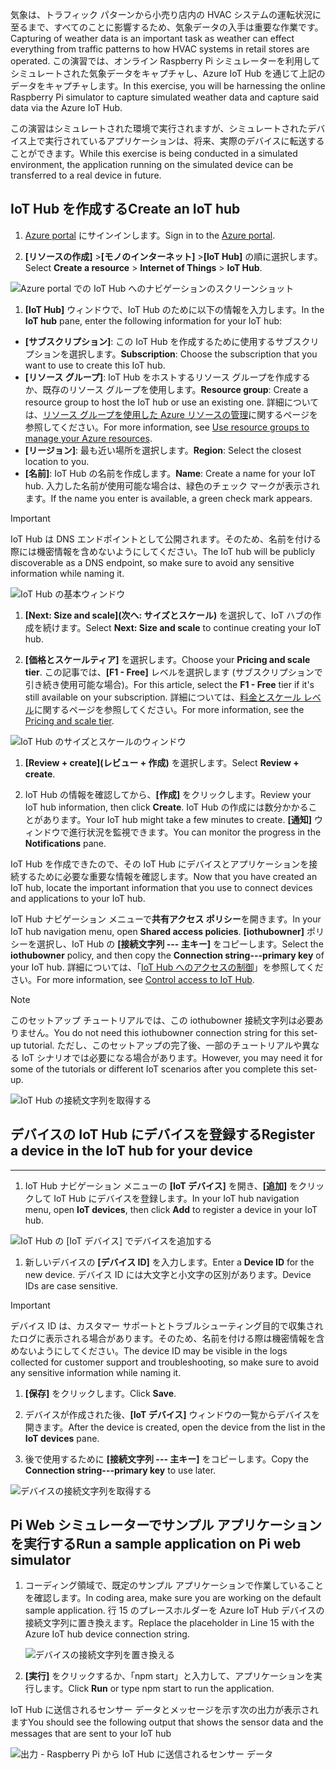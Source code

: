 <span data-ttu-id="f7149-101">気象は、トラフィック パターンから小売り店内の HVAC システムの運転状況に至るまで、すべてのことに影響するため、気象データの入手は重要な作業です。</span><span class="sxs-lookup"><span data-stu-id="f7149-101">Capturing of weather data is an important task as weather can effect everything from traffic patterns to how HVAC systems in retail stores are operated.</span></span> <span data-ttu-id="f7149-102">この演習では、オンライン Raspberry Pi シミュレーターを利用してシミュレートされた気象データをキャプチャし、Azure IoT Hub を通じて上記のデータをキャプチャします。</span><span class="sxs-lookup"><span data-stu-id="f7149-102">In this exercise, you will be harnessing the online Raspberry Pi simulator to capture simulated weather data and capture said data via the Azure IoT Hub.</span></span>

<span data-ttu-id="f7149-103">この演習はシミュレートされた環境で実行されますが、シミュレートされたデバイス上で実行されているアプリケーションは、将来、実際のデバイスに転送することができます。</span><span class="sxs-lookup"><span data-stu-id="f7149-103">While this exercise is being conducted in a simulated environment, the application running on the simulated device can be transferred to a real device in future.</span></span>

## <a name="create-an-iot-hub"></a><span data-ttu-id="f7149-104">IoT Hub を作成する</span><span class="sxs-lookup"><span data-stu-id="f7149-104">Create an IoT hub</span></span>

1. <span data-ttu-id="f7149-105">[Azure portal](https://portal.azure.com/) にサインインします。</span><span class="sxs-lookup"><span data-stu-id="f7149-105">Sign in to the [Azure portal](https://portal.azure.com/).</span></span>

1. <span data-ttu-id="f7149-106">**[リソースの作成]** \>**[モノのインターネット]** \>**[IoT Hub]** の順に選択します。</span><span class="sxs-lookup"><span data-stu-id="f7149-106">Select **Create a resource** \> **Internet of Things** \> **IoT Hub**.</span></span>

![Azure portal での IoT Hub へのナビゲーションのスクリーンショット](../media-draft/fa40d1bc51bc4490f657e3c1a8371b5b.png)

1. <span data-ttu-id="f7149-108">**[IoT Hub]** ウィンドウで、IoT Hub のために以下の情報を入力します。</span><span class="sxs-lookup"><span data-stu-id="f7149-108">In the **IoT hub** pane, enter the following information for your IoT hub:</span></span>

 - <span data-ttu-id="f7149-109">**[サブスクリプション]**: この IoT Hub を作成するために使用するサブスクリプションを選択します。</span><span class="sxs-lookup"><span data-stu-id="f7149-109">**Subscription**: Choose the subscription that you want to use to create this IoT hub.</span></span>
 - <span data-ttu-id="f7149-110">**[リソース グループ]**: IoT Hub をホストするリソース グループを作成するか、既存のリソース グループを使用します。</span><span class="sxs-lookup"><span data-stu-id="f7149-110">**Resource group**: Create a resource group to host the IoT hub or use an existing one.</span></span> <span data-ttu-id="f7149-111">詳細については、[リソース グループを使用した Azure リソースの管理](https://docs.microsoft.com/azure/azure-resource-manager/resource-group-portal)に関するページを参照してください。</span><span class="sxs-lookup"><span data-stu-id="f7149-111">For more information, see [Use resource groups to manage your Azure resources](https://docs.microsoft.com/azure/azure-resource-manager/resource-group-portal).</span></span>
 - <span data-ttu-id="f7149-112">**[リージョン]**: 最も近い場所を選択します。</span><span class="sxs-lookup"><span data-stu-id="f7149-112">**Region**: Select the closest location to you.</span></span>
 - <span data-ttu-id="f7149-113">**[名前]**: IoT Hub の名前を作成します。</span><span class="sxs-lookup"><span data-stu-id="f7149-113">**Name**: Create a name for your IoT hub.</span></span> <span data-ttu-id="f7149-114">入力した名前が使用可能な場合は、緑色のチェック マークが表示されます。</span><span class="sxs-lookup"><span data-stu-id="f7149-114">If the name you enter is available, a green check mark appears.</span></span>

> [!IMPORTANT]
> <span data-ttu-id="f7149-115">IoT Hub は DNS エンドポイントとして公開されます。そのため、名前を付ける際には機密情報を含めないようにしてください。</span><span class="sxs-lookup"><span data-stu-id="f7149-115">The IoT hub will be publicly discoverable as a DNS endpoint, so make sure to avoid any sensitive information while naming it.</span></span>

   ![IoT Hub の基本ウィンドウ](./../media-draft/dbb7319388673b8ee0e0b407536156c0.png)

1.  <span data-ttu-id="f7149-117">**[Next: Size and scale]\(次へ: サイズとスケール\)** を選択して、IoT ハブの作成を続けます。</span><span class="sxs-lookup"><span data-stu-id="f7149-117">Select **Next: Size and scale** to continue creating your IoT hub.</span></span>

1.  <span data-ttu-id="f7149-118">**[価格とスケールティア]** を選択します。</span><span class="sxs-lookup"><span data-stu-id="f7149-118">Choose your **Pricing and scale tier**.</span></span> <span data-ttu-id="f7149-119">この記事では、**[F1 - Free]** レベルを選択します (サブスクリプションで引き続き使用可能な場合)。</span><span class="sxs-lookup"><span data-stu-id="f7149-119">For this article, select the **F1 - Free** tier if it's still available on your subscription.</span></span> <span data-ttu-id="f7149-120">詳細については、[料金とスケール レベル](https://azure.microsoft.com/pricing/details/iot-hub/)に関するページを参照してください。</span><span class="sxs-lookup"><span data-stu-id="f7149-120">For more information, see the [Pricing and scale tier](https://azure.microsoft.com/pricing/details/iot-hub/).</span></span>

   ![IoT Hub のサイズとスケールのウィンドウ](../media-draft/b506eb3293fa4aa9d4785ad498fc476c.png)

1.  <span data-ttu-id="f7149-122">**[Review + create]\(レビュー + 作成\)** を選択します。</span><span class="sxs-lookup"><span data-stu-id="f7149-122">Select **Review + create**.</span></span>

1.  <span data-ttu-id="f7149-123">IoT Hub の情報を確認してから、**[作成]** をクリックします。</span><span class="sxs-lookup"><span data-stu-id="f7149-123">Review your IoT hub information, then click **Create**.</span></span> <span data-ttu-id="f7149-124">IoT Hub の作成には数分かかることがあります。</span><span class="sxs-lookup"><span data-stu-id="f7149-124">Your IoT hub might take a few minutes to create.</span></span> <span data-ttu-id="f7149-125">**[通知]** ウィンドウで進行状況を監視できます。</span><span class="sxs-lookup"><span data-stu-id="f7149-125">You can monitor the progress in the **Notifications** pane.</span></span>

<span data-ttu-id="f7149-126">IoT Hub を作成できたので、その IoT Hub にデバイスとアプリケーションを接続するために必要な重要な情報を確認します。</span><span class="sxs-lookup"><span data-stu-id="f7149-126">Now that you have created an IoT hub, locate the important information that you use to connect devices and applications to your IoT hub.</span></span>

<span data-ttu-id="f7149-127">IoT Hub ナビゲーション メニューで**共有アクセス ポリシー**を開きます。</span><span class="sxs-lookup"><span data-stu-id="f7149-127">In your IoT hub navigation menu, open **Shared access policies**.</span></span> <span data-ttu-id="f7149-128">**[iothubowner]** ポリシーを選択し、IoT Hub の **[接続文字列 --- 主キー]** をコピーします。</span><span class="sxs-lookup"><span data-stu-id="f7149-128">Select the **iothubowner** policy, and then copy the **Connection string---primary key** of your IoT hub.</span></span> <span data-ttu-id="f7149-129">詳細については、「[IoT Hub へのアクセスの制御](https://docs.microsoft.com/azure/iot-hub/iot-hub-devguide-security)」を参照してください。</span><span class="sxs-lookup"><span data-stu-id="f7149-129">For more information, see [Control access to IoT Hub](https://docs.microsoft.com/azure/iot-hub/iot-hub-devguide-security).</span></span>

> [!NOTE]
> <span data-ttu-id="f7149-130">このセットアップ チュートリアルでは、この iothubowner 接続文字列は必要ありません。</span><span class="sxs-lookup"><span data-stu-id="f7149-130">You do not need this iothubowner connection string for this set-up tutorial.</span></span> <span data-ttu-id="f7149-131">ただし、このセットアップの完了後、一部のチュートリアルや異なる IoT シナリオでは必要になる場合があります。</span><span class="sxs-lookup"><span data-stu-id="f7149-131">However, you may need it for some of the tutorials or different IoT scenarios after you complete this set-up.</span></span>

![IoT Hub の接続文字列を取得する](../media-draft/a4b41e6ea46ccbef653c411a9829610c.png)

## <a name="register-a-device-in-the-iot-hub-for-your-device"></a><span data-ttu-id="f7149-133">デバイスの IoT Hub にデバイスを登録する</span><span class="sxs-lookup"><span data-stu-id="f7149-133">Register a device in the IoT hub for your device</span></span>
------------------------------------------------

1.  <span data-ttu-id="f7149-134">IoT Hub ナビゲーション メニューの **[IoT デバイス]** を開き、**[追加]** をクリックして IoT Hub にデバイスを登録します。</span><span class="sxs-lookup"><span data-stu-id="f7149-134">In your IoT hub navigation menu, open **IoT devices**, then click **Add** to register a device in your IoT hub.</span></span>

   ![IoT Hub の [IoT デバイス] でデバイスを追加する](../media-draft/ee5f177abcf06b86dd007fce3b8448ad.png)

1.  <span data-ttu-id="f7149-136">新しいデバイスの **[デバイス ID]** を入力します。</span><span class="sxs-lookup"><span data-stu-id="f7149-136">Enter a **Device ID** for the new device.</span></span> <span data-ttu-id="f7149-137">デバイス ID には大文字と小文字の区別があります。</span><span class="sxs-lookup"><span data-stu-id="f7149-137">Device IDs are case sensitive.</span></span>

> [!IMPORTANT]
> <span data-ttu-id="f7149-138">デバイス ID は、カスタマー サポートとトラブルシューティング目的で収集されたログに表示される場合があります。そのため、名前を付ける際は機密情報を含めないようにしてください。</span><span class="sxs-lookup"><span data-stu-id="f7149-138">The device ID may be visible in the logs collected for customer support and troubleshooting, so make sure to avoid any sensitive information while naming it.</span></span>

1.  <span data-ttu-id="f7149-139">**[保存]** をクリックします。</span><span class="sxs-lookup"><span data-stu-id="f7149-139">Click **Save**.</span></span>

1.  <span data-ttu-id="f7149-140">デバイスが作成された後、**[IoT デバイス]** ウィンドウの一覧からデバイスを開きます。</span><span class="sxs-lookup"><span data-stu-id="f7149-140">After the device is created, open the device from the list in the **IoT devices** pane.</span></span>

1.  <span data-ttu-id="f7149-141">後で使用するために **[接続文字列 --- 主キー]** をコピーします。</span><span class="sxs-lookup"><span data-stu-id="f7149-141">Copy the **Connection string---primary key** to use later.</span></span>

   ![デバイスの接続文字列を取得する](../media-draft/fba4413dcb652be92a6ab0f6bb638561.png)

## <a name="run-a-sample-application-on-pi-web-simulator"></a><span data-ttu-id="f7149-143">Pi Web シミュレーターでサンプル アプリケーションを実行する</span><span class="sxs-lookup"><span data-stu-id="f7149-143">Run a sample application on Pi web simulator</span></span>

1. <span data-ttu-id="f7149-144">コーディング領域で、既定のサンプル アプリケーションで作業していることを確認します。</span><span class="sxs-lookup"><span data-stu-id="f7149-144">In coding area, make sure you are working on the default sample application.</span></span> <span data-ttu-id="f7149-145">行 15 のプレースホルダーを Azure IoT Hub デバイスの接続文字列に置き換えます。</span><span class="sxs-lookup"><span data-stu-id="f7149-145">Replace the placeholder in Line 15 with the Azure IoT hub device connection string.</span></span>

    ![デバイスの接続文字列を置き換える](../media-draft/92ea2c31d42f5b939fb5512e7220e957.png)

2.  <span data-ttu-id="f7149-147">**[実行]** をクリックするか、「npm start」と入力して、アプリケーションを実行します。</span><span class="sxs-lookup"><span data-stu-id="f7149-147">Click **Run** or type npm start to run the application.</span></span>

<span data-ttu-id="f7149-148">IoT Hub に送信されるセンサー データとメッセージを示す次の出力が表示されます</span><span class="sxs-lookup"><span data-stu-id="f7149-148">You should see the following output that shows the sensor data and the messages that are sent to your IoT hub</span></span>

   ![出力 - Raspberry Pi から IoT Hub に送信されるセンサー データ](../media-draft/96b28d30e317b04347abb0d613738117.png)

<!--Reference links
https://docs.microsoft.com/azure/iot-hub/iot-hub-raspberry-pi-web-simulator-get-started-->

